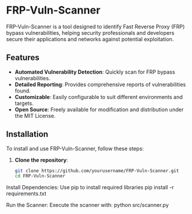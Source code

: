 # FRP-Vuln-Scanner

FRP-Vuln-Scanner is a tool designed to identify Fast Reverse Proxy (FRP) bypass vulnerabilities, helping security professionals and developers secure their applications and networks against potential exploitation.

## Features

- **Automated Vulnerability Detection**: Quickly scan for FRP bypass vulnerabilities.
- **Detailed Reporting**: Provides comprehensive reports of vulnerabilities found.
- **Customizable**: Easily configurable to suit different environments and targets.
- **Open Source**: Freely available for modification and distribution under the MIT License.

## Installation

To install and use FRP-Vuln-Scanner, follow these steps:

1. **Clone the repository**:
   ```bash
   git clone https://github.com/yourusername/FRP-Vuln-Scanner.git
   cd FRP-Vuln-Scanner
Install Dependencies: Use pip to install required libraries
pip install -r requirements.txt

Run the Scanner: Execute the scanner with:
python src/scanner.py

